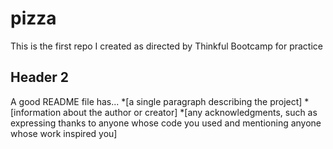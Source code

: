 # pizza

This is the first repo I created as directed by Thinkful Bootcamp for practice

## Header 2
A good README file has...
*[a single paragraph describing the project]
*[information about the author or creator]
*[any acknowledgments, such as expressing thanks to anyone whose code you used and mentioning anyone whose work inspired you]
